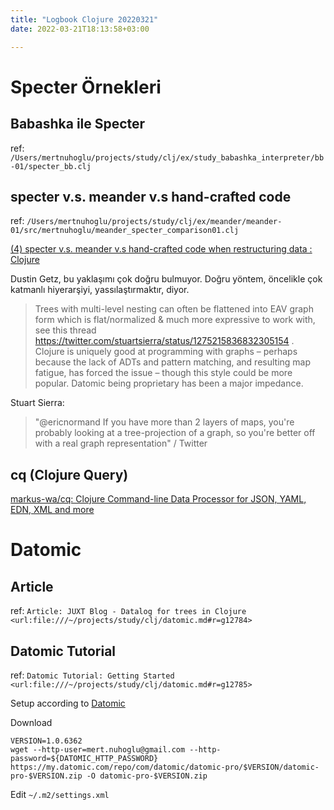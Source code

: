 ```yaml
--- 
title: "Logbook Clojure 20220321"
date: 2022-03-21T18:13:58+03:00 

---
```


# Specter Örnekleri

## Babashka ile Specter

ref: `/Users/mertnuhoglu/projects/study/clj/ex/study_babashka_interpreter/bb-01/specter_bb.clj`

## specter v.s. meander v.s hand-crafted code

ref: `/Users/mertnuhoglu/projects/study/clj/ex/meander/meander-01/src/mertnuhoglu/meander_specter_comparison01.clj`

[(4) specter v.s. meander v.s hand-crafted code when restructuring data : Clojure](https://www.reddit.com/r/Clojure/comments/izh9o4/specter_vs_meander_vs_handcrafted_code_when/)

Dustin Getz, bu yaklaşımı çok doğru bulmuyor. Doğru yöntem, öncelikle çok katmanlı hiyerarşiyi, yassılaştırmaktır,  diyor.

> Trees with multi-level nesting can often be flattened into EAV graph form which is flat/normalized & much more expressive to work with, see this thread https://twitter.com/stuartsierra/status/1275215836832305154 . Clojure is uniquely good at programming with graphs – perhaps because the lack of ADTs and pattern matching, and resulting map fatigue, has forced the issue – though this style could be more popular. Datomic being proprietary has been a major impedance.

Stuart Sierra:

> "@ericnormand If you have more than 2 layers of maps, you're probably looking at a tree-projection of a graph, so you're better off with a real graph representation" / Twitter

## cq (Clojure Query)

[markus-wa/cq: Clojure Command-line Data Processor for JSON, YAML, EDN, XML and more](https://github.com/markus-wa/cq)

# Datomic

## Article

ref: `Article: JUXT Blog - Datalog for trees in Clojure <url:file:///~/projects/study/clj/datomic.md#r=g12784>`

## Datomic Tutorial

ref: `Datomic Tutorial: Getting Started <url:file:///~/projects/study/clj/datomic.md#r=g12785>`

Setup according to [Datomic](https://my.datomic.com/account)

Download

```{r}
VERSION=1.0.6362
wget --http-user=mert.nuhoglu@gmail.com --http-password=${DATOMIC_HTTP_PASSWORD} https://my.datomic.com/repo/com/datomic/datomic-pro/$VERSION/datomic-pro-$VERSION.zip -O datomic-pro-$VERSION.zip
```

Edit `~/.m2/settings.xml`


